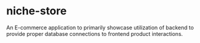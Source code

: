 # niche-store
An E-commerce application to primarily showcase utilization of backend to provide proper database connections to frontend product interactions.

